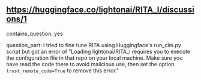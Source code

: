 ## https://huggingface.co/lightonai/RITA_l/discussions/1

contains_question: yes

question_part: I tried to fine tune RITA using Huggingface's run_clm.py script but got an error of "Loading lightonai/RITA_l requires you to execute the configuration file in that repo on your local machine. Make sure you have read the code there to avoid malicious use, then set the option `trust_remote_code=True` to remove this error."